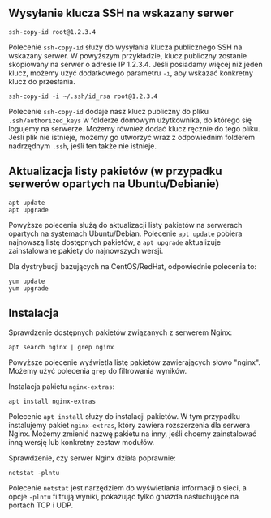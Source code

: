 ## Wysyłanie klucza SSH na wskazany serwer

```shell
ssh-copy-id root@1.2.3.4
```

Polecenie `ssh-copy-id` służy do wysyłania klucza publicznego SSH na wskazany serwer. W powyższym przykładzie, klucz publiczny zostanie skopiowany na serwer o adresie IP 1.2.3.4. Jeśli posiadamy więcej niż jeden klucz, możemy użyć dodatkowego parametru `-i`, aby wskazać konkretny klucz do przesłania.

```shell
ssh-copy-id -i ~/.ssh/id_rsa root@1.2.3.4
```

Polecenie `ssh-copy-id` dodaje nasz klucz publiczny do pliku `.ssh/authorized_keys` w folderze domowym użytkownika, do którego się logujemy na serwerze. Możemy również dodać klucz ręcznie do tego pliku. Jeśli plik nie istnieje, możemy go utworzyć wraz z odpowiednim folderem nadrzędnym `.ssh`, jeśli ten także nie istnieje.

## Aktualizacja listy pakietów (w przypadku serwerów opartych na Ubuntu/Debianie)

```shell
apt update
apt upgrade
```

Powyższe polecenia służą do aktualizacji listy pakietów na serwerach opartych na systemach Ubuntu/Debian. Polecenie `apt update` pobiera najnowszą listę dostępnych pakietów, a `apt upgrade` aktualizuje zainstalowane pakiety do najnowszych wersji.

Dla dystrybucji bazujących na CentOS/RedHat, odpowiednie polecenia to:

```shell
yum update
yum upgrade
```

## Instalacja

Sprawdzenie dostępnych pakietów związanych z serwerem Nginx:

```shell
apt search nginx | grep nginx
```

Powyższe polecenie wyświetla listę pakietów zawierających słowo "nginx". Możemy użyć polecenia `grep` do filtrowania wyników.

Instalacja pakietu `nginx-extras`:

```shell
apt install nginx-extras
```

Polecenie `apt install` służy do instalacji pakietów. W tym przypadku instalujemy pakiet `nginx-extras`, który zawiera rozszerzenia dla serwera Nginx. Możemy zmienić nazwę pakietu na inny, jeśli chcemy zainstalować inną wersję lub konkretny zestaw modułów.

Sprawdzenie, czy serwer Nginx działa poprawnie:

```shell
netstat -plntu
```

Polecenie `netstat` jest narzędziem do wyświetlania informacji o sieci, a opcje `-plntu` filtrują wyniki, pokazując tylko gniazda nasłuchujące na portach TCP i UDP.
